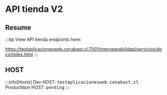 # API tienda V2

## Resume

:::tip
View API tienda endpoints here:

https://testaplicacionesweb.cenabast.cl:7001/interoperabilidad/servicios/docs/index.html
:::

## HOST

:::info[Hosts]
Dev HOST: <kbd>testaplicacionesweb.cenabast.cl</kbd>\
Productition HOST: <kbd>pending</kbd>
:::
